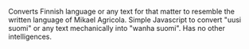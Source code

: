 Converts Finnish language or any text for that matter to resemble the written language of Mikael Agricola.
Simple Javascript to convert "uusi suomi" or any text mechanically into "wanha suomi". Has no other intelligences.

